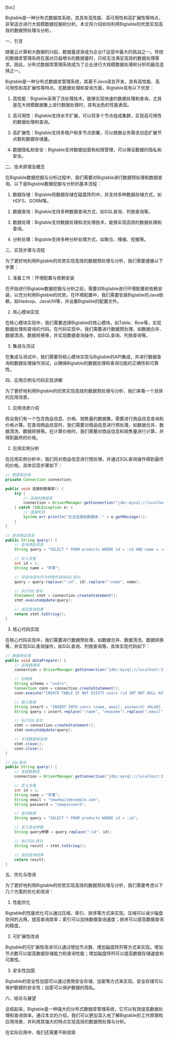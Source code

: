 
[toc]                    
                
                
Bigtable是一种分布式数据库系统，其具有高性能、高可用性和高扩展性等特点，非常适合进行大规模数据挖掘和分析。本文将介绍如何利用Bigtable的优势实现高效的数据预处理与分析。

一、引言

随着云计算和大数据的兴起，数据量逐渐成为企业IT运营中最大的挑战之一。传统的数据库管理系统在面对日益增长的数据量时，已经无法满足高效的数据处理需求。因此，分布式数据库管理系统成为了企业进行大规模数据处理和分析的最佳选择之一。

Bigtable是一种分布式数据库管理系统，其基于Java语言开发，具有高性能、高可用性和高扩展性等特点。在数据处理和查询方面，Bigtable具有以下优势：

1. 高性能：Bigtable采用了流处理技术，能够实现快速的数据处理和查询，尤其是在大规模数据集上进行数据处理时，具有出色的性能表现。

2. 高可用性：Bigtable支持水平扩展，可以将多个节点组成集群，实现高可用性的数据处理和查询。

3. 高扩展性：Bigtable支持多租户和多节点部署，可以根据业务需求动态扩展节点数和数据存储量。

4. 数据隐私和安全：Bigtable支持数据加密和权限管理，可以保证数据的隐私和安全。

二、技术原理及概念

在Bigtable数据挖掘与分析过程中，我们需要对Bigtable进行数据预处理和数据查询。以下是Bigtable数据挖掘与分析的基本流程：

1. 数据存储：Bigtable将数据存储在磁盘阵列中，并支持多种数据存储方式，如HDFS、GORM等。

2. 数据查询：Bigtable支持多种数据查询方式，如SQL查询、列族查询等。

3. 数据处理：Bigtable支持数据处理和流处理技术，能够实现高效的数据处理和查询。

4. 分析处理：Bigtable支持多种分析处理方式，如聚合、降维、挖掘等。

三、实现步骤与流程

为了更好地利用Bigtable的优势实现高效的数据预处理与分析，我们需要遵循以下步骤：

1. 准备工作：环境配置与依赖安装

在开始进行Bigtable数据挖掘与分析之前，需要对Bigtable进行环境配置和依赖安装，以充分利用Bigtable的优势。在环境配置中，我们需要安装Bigtable的Java依赖，如Hadoop、JavaUtil等，并设置Bigtable的配置文件。

2. 核心模块实现

在核心模块实现中，我们需要选择Bigtable的核心模块，如Table、Row等，实现数据处理和查询的代码。在代码实现中，我们需要进行数据预处理，如数据合并、数据清洗、数据转换等，并实现数据查询操作，如SQL查询、列族查询等。

3. 集成与测试

在集成与测试中，我们需要将核心模块实现与Bigtable的API集成，并进行数据查询和数据处理操作测试，以确保Bigtable的数据处理和查询功能的正确性和可靠性。

四、应用示例与代码实现讲解

为了更好地利用Bigtable的优势实现高效的数据预处理与分析，我们来看一个具体的应用场景。

1. 应用场景介绍

假设我们有一个包含商品信息、价格、销售量的数据集，需要进行商品信息查询和价格计算。在查询商品信息时，我们需要对商品信息进行预处理，如数据合并、数据清洗、数据转换等。在计算价格时，我们需要对商品信息和销售量进行计算，并得到最终的价格。

2. 应用实例分析

在应用实例分析中，我们将对商品信息进行预处理，并通过SQL查询操作得到最终的价格。具体实现步骤如下：

```java
// 数据库连接
private Connection connection;

public void 连接到数据库() {
    try {
        // 连接到数据库
        connection = DriverManager.getConnection("jdbc:mysql://localhost:3306/test", "root", "password");
    } catch (SQLException e) {
        // 连接失败
        System.err.println("无法连接到数据库：" + e.getMessage());
    }
}

// 查询商品信息
public String query() {
    // 查询商品信息
    String query = "SELECT * FROM products WHERE id = :id AND name = :name";

    // 定义变量
    int id = 1;
    String name = "苹果";

    // 将查询语句作为参数传递给SQL语句
    query = query.replace(":id", id).replace(":name", name);

    // 执行SQL语句
    Statement stmt = connection.createStatement();
    stmt.executeUpdate(query);

    // 返回查询结果
    return stmt.toString();
}
```

3. 核心代码实现

在核心代码实现中，我们需要进行数据预处理，如数据合并、数据清洗、数据转换等，并实现SQL查询操作，如SQL查询、列族查询等。具体实现代码如下：

```java
// 数据预处理
public void dataPrepare() {
    // 连接数据库
    connection = DriverManager.getConnection("jdbc:mysql://localhost:3306/test", "root", "password");

    // 创建表
    String schema = "users";
    Connection conn = connection.createStatement();
    conn.execute("CREATE TABLE IF NOT EXISTS users (id INT NOT NULL AUTO_INCREMENT, name VARCHAR(255) NOT NULL, email VARCHAR(255), password VARCHAR(255))");

    // 插入数据
    String insert = "INSERT INTO users (name, email, password) VALUES (:name, :email, :password)";
    String query = insert.replace(":name", "newname").replace(":email", "newemail").replace(":password", "newpassword");

    // 执行SQL语句
    stmt = connection.createStatement();
    stmt.executeUpdate(query);

    // 关闭数据库连接
    stmt.close();
    conn.close();
}

// SQL查询
public String query() {
    // 连接数据库
    connection = DriverManager.getConnection("jdbc:mysql://localhost:3306/test", "root", "password");

    // 定义变量
    int id = 1;
    String name = "苹果";
    String email = "newemail@example.com";
    String password = "newpassword";

    // 查询数据
    String query = "SELECT * FROM products WHERE id = :id";

    // 定义查询参数
    String query参数 = query.replace(":id", id);

    // 执行SQL语句
    String result = stmt.toString();

    // 返回查询结果
    return result;
}
```

五、优化与改进

为了更好地利用Bigtable的优势实现高效的数据预处理与分析，我们需要考虑以下几个方面的优化和改进：

1. 性能优化

Bigtable的性能优化可以通过压缩、索引、排序等方式来实现。压缩可以减少磁盘空间的占用，提高查询效率；索引可以加快数据查询速度；排序可以提高数据查询的精度。

2. 可扩展性改进

Bigtable的可扩展性改进可以通过增加节点数、增加磁盘阵列等方式来实现。增加节点数可以提高数据存储能力和查询性能；增加磁盘阵列可以提高数据存储速度和可靠性。

3. 安全性加固

Bigtable的安全性加固可以通过使用安全存储、加密等方式来实现。安全存储可以保护数据的安全性；加密可以保护数据的隐私。

六、结论与展望

总结起来，Bigtable是一种强大的分布式数据库管理系统，它可以有效提高数据处理和查询效率。通过本文的介绍，我们可以更加深入地了解Bigtable的工作原理和应用场景，并利用其强大的特点实现高效的数据预处理与分析。

在实际应用中，我们还需要不断探索

